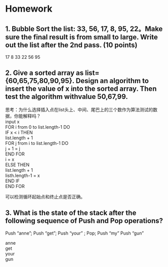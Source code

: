 # Homework
## 1. Bubble Sort the list: 33, 56, 17, 8, 95, 22。Make sure the final result is from small to large. Write out the list after the 2nd pass. (10 points)
17 8 33 22 56 95

## 2. Give a sorted array as list={60,65,75,80,90,95}. Design an algorithm to insert the value of x into the sorted array. Then test the algorithm withvalue 50,67,99.
思考：为什么选择插入点在list头上、中间、尾巴上的三个数作为算法测试的数据，你能解释吗？<br/>
input x<br/>
FOR i from 0 to list.length-1 DO<br/>
    IF x < i THEN<br/>
    list.length + 1<br/>
    FOR j from i to list.length-1 DO<br/>
        j + 1 = j<br/>
    END FOR<br/>
    i = x<br/>
    ELSE THEN<br/>
    list.length + 1<br/>
    listh.length-1 = x<br/>
    END IF<br/>
END FOR<br/>

可以检测循环起始点和终止点是否正确。<br/>

## 3. What is the state of the stack after the following sequence of Push and Pop operations?
Push “anne”; Push “get”; Push “your” ; Pop; Push “my” Push “gun” <br/>

anne<br/>
get<br/>
your<br/>
gun<br/>